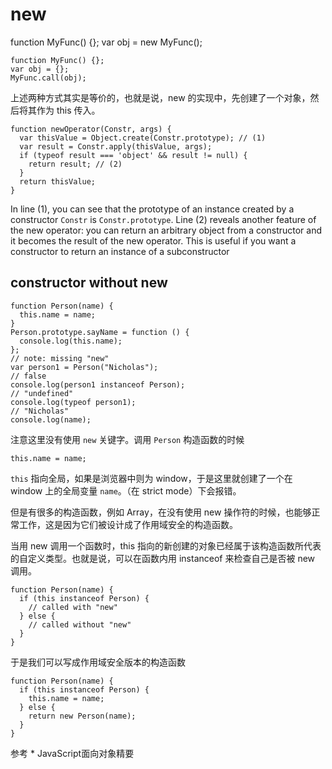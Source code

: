 # new

function MyFunc\(\) {}; var obj = new MyFunc\(\);

```text
function MyFunc() {};
var obj = {};
MyFunc.call(obj);
```

上述两种方式其实是等价的，也就是说，new 的实现中，先创建了一个对象，然后将其作为 this 传入。

```text
function newOperator(Constr, args) {
  var thisValue = Object.create(Constr.prototype); // (1)
  var result = Constr.apply(thisValue, args);
  if (typeof result === 'object' && result != null) {
    return result; // (2)
  }
  return thisValue;
}
```

In line \(1\), you can see that the prototype of an instance created by a constructor `Constr` is `Constr.prototype`. Line \(2\) reveals another feature of the new operator: you can return an arbitrary object from a constructor and it becomes the result of the new operator. This is useful if you want a constructor to return an instance of a subconstructor

## constructor without new

```text
function Person(name) { 
  this.name = name; 
} 
Person.prototype.sayName = function () { 
  console.log(this.name); 
}; 
// note: missing "new"
var person1 = Person("Nicholas");
// false
console.log(person1 instanceof Person);  
// "undefined"  
console.log(typeof person1);     
// "Nicholas"          
console.log(name);
```

注意这里没有使用 `new` 关键字。调用 `Person` 构造函数的时候

```text
this.name = name;
```

`this` 指向全局，如果是浏览器中则为 window，于是这里就创建了一个在 window 上的全局变量 `name`。（在 strict mode）下会报错。

但是有很多的构造函数，例如 Array，在没有使用 new 操作符的时候，也能够正常工作，这是因为它们被设计成了作用域安全的构造函数。

当用 new 调用一个函数时，this 指向的新创建的对象已经属于该构造函数所代表的自定义类型。也就是说，可以在函数内用 instanceof 来检查自己是否被 new 调用。

```text
function Person(name) { 
  if (this instanceof Person) {            
    // called with "new"       
  } else {            
    // called without "new"       
  }
}
```

于是我们可以写成作用域安全版本的构造函数

```text
function Person(name) { 
  if (this instanceof Person) {
    this.name = name; 
  } else {
    return new Person(name);
  }
}
```

参考 \* JavaScript面向对象精要

